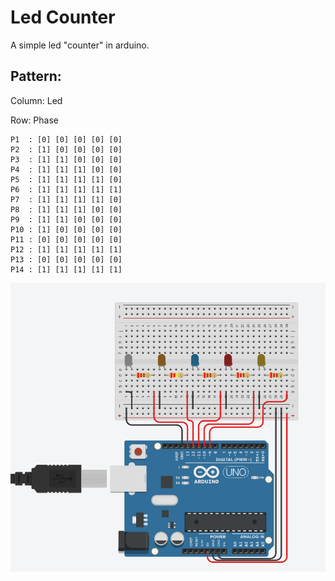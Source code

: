 # Led Counter

A simple led "counter" in arduino. 

## Pattern:

Column: Led

Row: Phase

```
P1  : [0] [0] [0] [0] [0]
P2  : [1] [0] [0] [0] [0]
P3  : [1] [1] [0] [0] [0]
P4  : [1] [1] [1] [0] [0]
P5  : [1] [1] [1] [1] [0]
P6  : [1] [1] [1] [1] [1]
P7  : [1] [1] [1] [1] [0]
P8  : [1] [1] [1] [0] [0]
P9  : [1] [1] [0] [0] [0]
P10 : [1] [0] [0] [0] [0]
P11 : [0] [0] [0] [0] [0]
P12 : [1] [1] [1] [1] [1]
P13 : [0] [0] [0] [0] [0]
P14 : [1] [1] [1] [1] [1]
```

![alt text](image.png)
